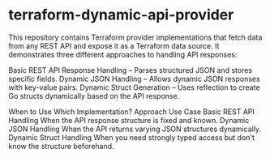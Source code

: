 # terraform-dynamic-api-provider

This repository contains Terraform provider implementations that fetch data from any REST API and expose it as a Terraform data source. It demonstrates three different approaches to handling API responses:

Basic REST API Response Handling – Parses structured JSON and stores specific fields.
Dynamic JSON Handling – Allows dynamic JSON responses with key-value pairs.
Dynamic Struct Generation – Uses reflection to create Go structs dynamically based on the API response.



When to Use Which Implementation?
Approach	                      Use Case
Basic                           REST API Handling	When the API response structure is fixed and known.
Dynamic JSON Handling	          When the API returns varying JSON structures dynamically.
Dynamic Struct Handling	        When you need strongly typed access but don't know the structure beforehand.
